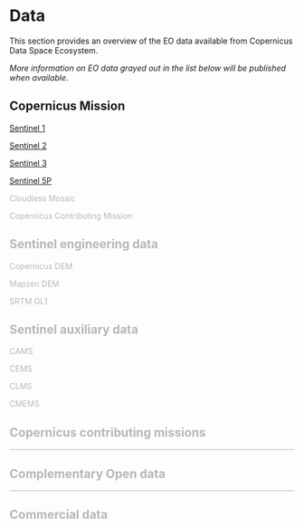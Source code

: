 # Data

This section provides an overview of the EO data available from Copernicus Data Space Ecosystem.

 

*More information on EO data grayed out in the list below will be published when available*.

## Copernicus Mission

[Sentinel 1](/section1/DataDescription/Sentinel1.md) 

[Sentinel 2](/section1/DataDescription/Sentinel2.md) 

[Sentinel 3](/section1/DataDescription/Sentinel3.md) 

[Sentinel 5P](/section1/DataDescription/Sentinel5P.md) 

<span style="opacity:0.30">
Cloudless Mosaic

Copernicus Contributing Mission 

## Sentinel engineering data

Copernicus DEM 

Mapzen DEM 

SRTM GL1 


## Sentinel auxiliary data


CAMS 

CEMS

CLMS

CMEMS 


## Copernicus contributing missions
---

## Complementary Open data
---
## Commercial data
</style>